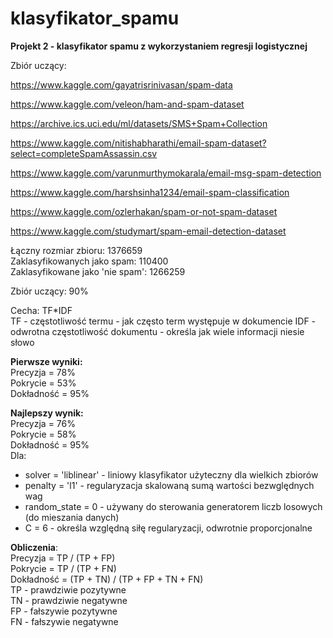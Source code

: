 # klasyfikator_spamu
**Projekt 2 - klasyfikator spamu z wykorzystaniem regresji logistycznej**

Zbiór uczący:

https://www.kaggle.com/gayatrisrinivasan/spam-data

https://www.kaggle.com/veleon/ham-and-spam-dataset

https://archive.ics.uci.edu/ml/datasets/SMS+Spam+Collection

https://www.kaggle.com/nitishabharathi/email-spam-dataset?select=completeSpamAssassin.csv

https://www.kaggle.com/varunmurthymokarala/email-msg-spam-detection

https://www.kaggle.com/harshsinha1234/email-spam-classification

https://www.kaggle.com/ozlerhakan/spam-or-not-spam-dataset

https://www.kaggle.com/studymart/spam-email-detection-dataset

Łączny rozmiar zbioru: 1376659\
Zaklasyfikowanych jako spam: 110400\
Zaklasyfikowane jako 'nie spam': 1266259

Zbiór uczący: 90%

Cecha: TF*IDF\
TF - częstotliwość termu - jak często term występuje w dokumencie
IDF - odwrotna częstotliwość dokumentu - określa jak wiele informacji niesie słowo

**Pierwsze wyniki:**\
Precyzja = 78%\
Pokrycie = 53%\
Dokładność = 95%

**Najlepszy wynik:**\
Precyzja = 76%\
Pokrycie = 58%\
Dokładność = 95%\
Dla:
- solver = 'liblinear' - liniowy klasyfikator użyteczny dla wielkich zbiorów
- penalty = 'l1' - regularyzacja skalowaną sumą wartości bezwględnych wag
- random_state = 0 - używany do sterowania generatorem liczb losowych (do mieszania danych)
- C = 6 - określa względną siłę regularyzacji, odwrotnie proporcjonalne

**Obliczenia**:\
Precyzja = TP / (TP + FP)\
Pokrycie = TP / (TP + FN)\
Dokładność = (TP + TN) / (TP + FP + TN + FN)\
TP - prawdziwie pozytywne\
TN - prawdziwie negatywne\
FP - fałszywie pozytywne\
FN - fałszywie negatywne